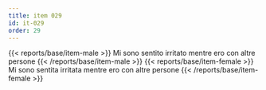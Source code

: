 ```yaml
---
title: item 029
id: it-029
order: 29
---
```

{{< reports/base/item-male >}}
  Mi sono sentito irritato mentre ero con altre persone
{{< /reports/base/item-male >}}
{{< reports/base/item-female >}}
  Mi sono sentita irritata mentre ero con altre persone
{{< /reports/base/item-female >}}
